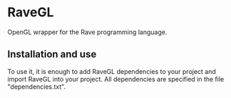 # RaveGL
OpenGL wrapper for the Rave programming language.

## Installation and use
To use it, it is enough to add RaveGL dependencies to your project and import RaveGL into your project.
All dependencies are specified in the file "dependencies.txt".
